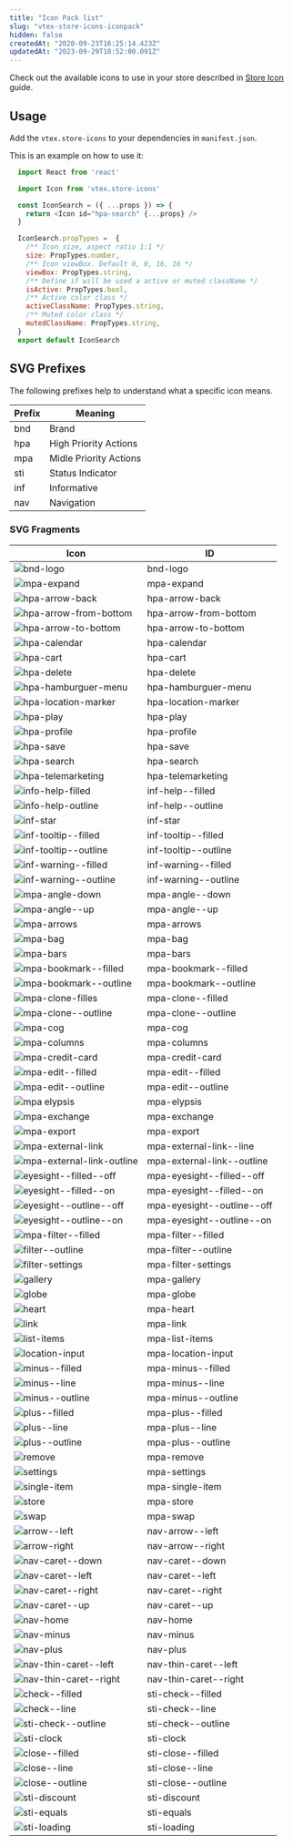 ```yaml
---
title: "Icon Pack list"
slug: "vtex-store-icons-iconpack"
hidden: false
createdAt: "2020-09-23T16:25:14.423Z"
updatedAt: "2023-09-29T18:52:00.091Z"
---
```


Check out the available icons to use in your store described in [Store Icon](https://developers.vtex.com/docs/apps/vtex.store-icons) guide.

## Usage

Add the `vtex.store-icons` to your dependencies in `manifest.json`.

This is an example on how to use it:

```javascript
  import React from 'react'

  import Icon from 'vtex.store-icons'

  const IconSearch = ({ ...props }) => {
    return <Icon id="hpa-search" {...props} />
  }

  IconSearch.propTypes =  {
    /** Icon size, aspect ratio 1:1 */
    size: PropTypes.number,
    /** Icon viewBox. Default 0, 0, 16, 16 */
    viewBox: PropTypes.string,
    /** Define if will be used a active or muted className */
    isActive: PropTypes.bool,
    /** Active color class */
    activeClassName: PropTypes.string,
    /** Muted color class */
    mutedClassName: PropTypes.string,
  }
  export default IconSearch

 ```

## SVG Prefixes

The following prefixes help to understand what a specific icon means.

| Prefix | Meaning |
| ------ | ------- |
|  bnd   | Brand                  |
|  hpa   | High Priority Actions  |
|  mpa   | Midle Priority Actions |
|  sti   | Status Indicator       |
|  inf   | Informative            |
|   nav  | Navigation             |

### SVG Fragments

| Icon                                    | ID                         |
| --------------------------------------- | -------------------------- |
| ![bnd-logo](https://raw.githubusercontent.com/vtex-apps/store-icons/bb60df29809a4edbc13b3e0febd6a3d9eb996ab4/docs/bnd-logo.svg)  | bnd-logo |
| ![mpa-expand](https://raw.githubusercontent.com/vtex-apps/store-icons/bb60df29809a4edbc13b3e0febd6a3d9eb996ab4/docs/mpa-expand.svg)  | mpa-expand |
| ![hpa-arrow-back](https://raw.githubusercontent.com/vtex-apps/store-icons/bb60df29809a4edbc13b3e0febd6a3d9eb996ab4/docs/hpa-arrow-back.svg)  | hpa-arrow-back |
| ![hpa-arrow-from-bottom](https://raw.githubusercontent.com/vtex-apps/store-icons/bb60df29809a4edbc13b3e0febd6a3d9eb996ab4/docs/hpa-arrow-from-bottom.svg)  | hpa-arrow-from-bottom |
| ![hpa-arrow-to-bottom](https://raw.githubusercontent.com/vtex-apps/store-icons/bb60df29809a4edbc13b3e0febd6a3d9eb996ab4/docs/hpa-arrow-to-bottom.svg)  | hpa-arrow-to-bottom |
| ![hpa-calendar](https://raw.githubusercontent.com/vtex-apps/store-icons/bb60df29809a4edbc13b3e0febd6a3d9eb996ab4/docs/hpa-calendar.svg)  | hpa-calendar |
| ![hpa-cart](https://raw.githubusercontent.com/vtex-apps/store-icons/bb60df29809a4edbc13b3e0febd6a3d9eb996ab4/docs/hpa-cart.svg)  | hpa-cart |
| ![hpa-delete](https://raw.githubusercontent.com/vtex-apps/store-icons/bb60df29809a4edbc13b3e0febd6a3d9eb996ab4/docs/hpa-delete.svg)  | hpa-delete |
| ![hpa-hamburguer-menu](https://raw.githubusercontent.com/vtex-apps/store-icons/bb60df29809a4edbc13b3e0febd6a3d9eb996ab4/docs/hpa-hamburguer-menu.svg)  | hpa-hamburguer-menu |
| ![hpa-location-marker](https://raw.githubusercontent.com/vtex-apps/store-icons/bb60df29809a4edbc13b3e0febd6a3d9eb996ab4/docs/hpa-location-marker.svg)  | hpa-location-marker |
| ![hpa-play](https://raw.githubusercontent.com/vtex-apps/store-icons/bb60df29809a4edbc13b3e0febd6a3d9eb996ab4/docs/hpa-play.svg)  | hpa-play |
| ![hpa-profile](https://raw.githubusercontent.com/vtex-apps/store-icons/bb60df29809a4edbc13b3e0febd6a3d9eb996ab4/docs/hpa-profile.svg)  | hpa-profile |
| ![hpa-save](https://raw.githubusercontent.com/vtex-apps/store-icons/bb60df29809a4edbc13b3e0febd6a3d9eb996ab4/docs/hpa-save.svg)  | hpa-save |
| ![hpa-search](https://raw.githubusercontent.com/vtex-apps/store-icons/bb60df29809a4edbc13b3e0febd6a3d9eb996ab4/docs/hpa-search.svg)  | hpa-search |
| ![hpa-telemarketing](https://raw.githubusercontent.com/vtex-apps/store-icons/bb60df29809a4edbc13b3e0febd6a3d9eb996ab4/docs/hpa-telemarketing.svg)  | hpa-telemarketing |
| ![info-help-filled](https://raw.githubusercontent.com/vtex-apps/store-icons/bb60df29809a4edbc13b3e0febd6a3d9eb996ab4/docs/inf-help--filled.svg)  | inf-help--filled |
| ![info-help-outline](https://raw.githubusercontent.com/vtex-apps/store-icons/bb60df29809a4edbc13b3e0febd6a3d9eb996ab4/docs/inf-help--outline.svg)  | inf-help--outline |
| ![inf-star](https://raw.githubusercontent.com/vtex-apps/store-icons/bb60df29809a4edbc13b3e0febd6a3d9eb996ab4/docs/inf-star.svg)  | inf-star |
| ![inf-tooltip--filled](https://raw.githubusercontent.com/vtex-apps/store-icons/bb60df29809a4edbc13b3e0febd6a3d9eb996ab4/docs/inf-tooltip--filled.svg)  | inf-tooltip--filled |
| ![inf-tooltip--outline](https://raw.githubusercontent.com/vtex-apps/store-icons/bb60df29809a4edbc13b3e0febd6a3d9eb996ab4/docs/inf-tooltip--outline.svg)  | inf-tooltip--outline |
| ![inf-warning--filled](https://raw.githubusercontent.com/vtex-apps/store-icons/bb60df29809a4edbc13b3e0febd6a3d9eb996ab4/docs/inf-warning--filled.svg)  | inf-warning--filled |
| ![inf-warning--outline](https://raw.githubusercontent.com/vtex-apps/store-icons/bb60df29809a4edbc13b3e0febd6a3d9eb996ab4/docs/inf-warning--outline.svg)  | inf-warning--outline |
| ![mpa-angle-down](https://raw.githubusercontent.com/vtex-apps/store-icons/bb60df29809a4edbc13b3e0febd6a3d9eb996ab4/docs/mpa-angle--down.svg)  | mpa-angle--down |
| ![mpa-angle--up](https://raw.githubusercontent.com/vtex-apps/store-icons/bb60df29809a4edbc13b3e0febd6a3d9eb996ab4/docs/mpa-angle--up.svg)  | mpa-angle--up |
| ![mpa-arrows](https://raw.githubusercontent.com/vtex-apps/store-icons/bb60df29809a4edbc13b3e0febd6a3d9eb996ab4/docs/mpa-arrows.svg)  | mpa-arrows |
| ![mpa-bag](https://raw.githubusercontent.com/vtex-apps/store-icons/bb60df29809a4edbc13b3e0febd6a3d9eb996ab4/docs/mpa-bag.svg)  | mpa-bag |
| ![mpa-bars](https://raw.githubusercontent.com/vtex-apps/store-icons/bb60df29809a4edbc13b3e0febd6a3d9eb996ab4/docs/mpa-bars.svg)  | mpa-bars |
| ![mpa-bookmark--filled](https://raw.githubusercontent.com/vtex-apps/store-icons/bb60df29809a4edbc13b3e0febd6a3d9eb996ab4/docs/mpa-bookmark--filled.svg)  | mpa-bookmark--filled |
| ![mpa-bookmark--outline](https://raw.githubusercontent.com/vtex-apps/store-icons/bb60df29809a4edbc13b3e0febd6a3d9eb996ab4/docs/mpa-bookmark--outline.svg)  | mpa-bookmark--outline |
| ![mpa-clone-filles](https://raw.githubusercontent.com/vtex-apps/store-icons/bb60df29809a4edbc13b3e0febd6a3d9eb996ab4/docs/mpa-clone--filled.svg)  | mpa-clone--filled |
| ![mpa-clone--outline](https://raw.githubusercontent.com/vtex-apps/store-icons/bb60df29809a4edbc13b3e0febd6a3d9eb996ab4/docs/mpa-clone--outline.svg)  | mpa-clone--outline |
| ![mpa-cog](https://raw.githubusercontent.com/vtex-apps/store-icons/bb60df29809a4edbc13b3e0febd6a3d9eb996ab4/docs/mpa-cog.svg)  | mpa-cog |
| ![mpa-columns](https://raw.githubusercontent.com/vtex-apps/store-icons/bb60df29809a4edbc13b3e0febd6a3d9eb996ab4/docs/mpa-columns.svg)  | mpa-columns |
| ![mpa-credit-card](https://raw.githubusercontent.com/vtex-apps/store-icons/bb60df29809a4edbc13b3e0febd6a3d9eb996ab4/docs/mpa-credit-card.svg)  | mpa-credit-card |
| ![mpa-edit--filled](https://raw.githubusercontent.com/vtex-apps/store-icons/bb60df29809a4edbc13b3e0febd6a3d9eb996ab4/docs/mpa-edit--filled.svg)  | mpa-edit--filled |
| ![mpa-edit--outline](https://raw.githubusercontent.com/vtex-apps/store-icons/bb60df29809a4edbc13b3e0febd6a3d9eb996ab4/docs/mpa-edit--outline.svg)  | mpa-edit--outline |
| ![mpa elypsis](https://raw.githubusercontent.com/vtex-apps/store-icons/bb60df29809a4edbc13b3e0febd6a3d9eb996ab4/docs/mpa-elypsis.svg)  | mpa-elypsis |
| ![mpa-exchange](https://raw.githubusercontent.com/vtex-apps/store-icons/bb60df29809a4edbc13b3e0febd6a3d9eb996ab4/docs/mpa-exchange.svg)  | mpa-exchange |
| ![mpa-export](https://raw.githubusercontent.com/vtex-apps/store-icons/bb60df29809a4edbc13b3e0febd6a3d9eb996ab4/docs/mpa-export.svg)  | mpa-export |
| ![mpa-external-link](https://raw.githubusercontent.com/vtex-apps/store-icons/bb60df29809a4edbc13b3e0febd6a3d9eb996ab4/docs/mpa-external-link--line.svg)  | mpa-external-link--line |
| ![mpa-external-link-outline](https://raw.githubusercontent.com/vtex-apps/store-icons/bb60df29809a4edbc13b3e0febd6a3d9eb996ab4/docs/mpa-external-link--outline.svg)  | mpa-external-link--outline |
| ![eyesight--filled--off](https://raw.githubusercontent.com/vtex-apps/store-icons/bb60df29809a4edbc13b3e0febd6a3d9eb996ab4/docs/mpa-eyesight--filled--off.svg)  | mpa-eyesight--filled--off |
| ![eyesight--filled--on](https://raw.githubusercontent.com/vtex-apps/store-icons/bb60df29809a4edbc13b3e0febd6a3d9eb996ab4/docs/mpa-eyesight--filled--on.svg)  | mpa-eyesight--filled--on |
| ![eyesight--outline--off](https://raw.githubusercontent.com/vtex-apps/store-icons/bb60df29809a4edbc13b3e0febd6a3d9eb996ab4/docs/mpa-eyesight--outline--off.svg)  | mpa-eyesight--outline--off |
| ![eyesight--outline--on](https://raw.githubusercontent.com/vtex-apps/store-icons/bb60df29809a4edbc13b3e0febd6a3d9eb996ab4/docs/mpa-eyesight--outline--on.svg)  | mpa-eyesight--outline--on |
| ![mpa-filter--filled](https://raw.githubusercontent.com/vtex-apps/store-icons/bb60df29809a4edbc13b3e0febd6a3d9eb996ab4/docs/mpa-filter--filled.svg)  | mpa-filter--filled |
| ![filter--outline](https://raw.githubusercontent.com/vtex-apps/store-icons/bb60df29809a4edbc13b3e0febd6a3d9eb996ab4/docs/mpa-filter--outline.svg)  | mpa-filter--outline |
| ![filter-settings](https://raw.githubusercontent.com/vtex-apps/store-icons/bb60df29809a4edbc13b3e0febd6a3d9eb996ab4/docs/mpa-filter-settings.svg)  | mpa-filter-settings |
| ![gallery](https://raw.githubusercontent.com/vtex-apps/store-icons/bb60df29809a4edbc13b3e0febd6a3d9eb996ab4/docs/mpa-gallery.svg)  | mpa-gallery |
| ![globe](https://raw.githubusercontent.com/vtex-apps/store-icons/bb60df29809a4edbc13b3e0febd6a3d9eb996ab4/docs/mpa-globe.svg)  | mpa-globe |
| ![heart](https://raw.githubusercontent.com/vtex-apps/store-icons/bb60df29809a4edbc13b3e0febd6a3d9eb996ab4/docs/mpa-heart.svg)  | mpa-heart |
| ![link](https://raw.githubusercontent.com/vtex-apps/store-icons/bb60df29809a4edbc13b3e0febd6a3d9eb996ab4/docs/mpa-link.svg)  | mpa-link |
| ![list-items](https://raw.githubusercontent.com/vtex-apps/store-icons/bb60df29809a4edbc13b3e0febd6a3d9eb996ab4/docs/mpa-list-items.svg)  | mpa-list-items |
| ![location-input](https://raw.githubusercontent.com/vtex-apps/store-icons/bb60df29809a4edbc13b3e0febd6a3d9eb996ab4/docs/mpa-location-input.svg)  | mpa-location-input |
| ![minus--filled](https://raw.githubusercontent.com/vtex-apps/store-icons/bb60df29809a4edbc13b3e0febd6a3d9eb996ab4/docs/mpa-minus--filled.svg)  | mpa-minus--filled |
| ![minus--line](https://raw.githubusercontent.com/vtex-apps/store-icons/bb60df29809a4edbc13b3e0febd6a3d9eb996ab4/docs/mpa-minus--line.svg)  | mpa-minus--line |
| ![minus--outline](https://raw.githubusercontent.com/vtex-apps/store-icons/bb60df29809a4edbc13b3e0febd6a3d9eb996ab4/docs/mpa-minus--outline.svg)  | mpa-minus--outline |
| ![plus--filled](https://raw.githubusercontent.com/vtex-apps/store-icons/bb60df29809a4edbc13b3e0febd6a3d9eb996ab4/docs/mpa-plus--filled.svg)  | mpa-plus--filled |
| ![plus--line](https://raw.githubusercontent.com/vtex-apps/store-icons/bb60df29809a4edbc13b3e0febd6a3d9eb996ab4/docs/mpa-plus--line.svg)  | mpa-plus--line |
| ![plus--outline](https://raw.githubusercontent.com/vtex-apps/store-icons/bb60df29809a4edbc13b3e0febd6a3d9eb996ab4/docs/mpa-plus--outline.svg)  | mpa-plus--outline |
| ![remove](https://raw.githubusercontent.com/vtex-apps/store-icons/bb60df29809a4edbc13b3e0febd6a3d9eb996ab4/docs/mpa-remove.svg)  | mpa-remove |
| ![settings](https://raw.githubusercontent.com/vtex-apps/store-icons/bb60df29809a4edbc13b3e0febd6a3d9eb996ab4/docs/mpa-settings.svg)  | mpa-settings |
| ![single-item](https://raw.githubusercontent.com/vtex-apps/store-icons/bb60df29809a4edbc13b3e0febd6a3d9eb996ab4/docs/mpa-single-item.svg)  | mpa-single-item |
| ![store](https://raw.githubusercontent.com/vtex-apps/store-icons/bb60df29809a4edbc13b3e0febd6a3d9eb996ab4/docs/mpa-store.svg)  | mpa-store |
| ![swap](https://raw.githubusercontent.com/vtex-apps/store-icons/bb60df29809a4edbc13b3e0febd6a3d9eb996ab4/docs/mpa-swap.svg)  | mpa-swap |
| ![arrow--left](https://raw.githubusercontent.com/vtex-apps/store-icons/bb60df29809a4edbc13b3e0febd6a3d9eb996ab4/docs/nav-arrow--left.svg)  | nav-arrow--left |
| ![arrow-right](https://raw.githubusercontent.com/vtex-apps/store-icons/bb60df29809a4edbc13b3e0febd6a3d9eb996ab4/docs/nav-arrow--right.svg)  | nav-arrow--right |
| ![nav-caret--down](https://raw.githubusercontent.com/vtex-apps/store-icons/bb60df29809a4edbc13b3e0febd6a3d9eb996ab4/docs/nav-caret--down.svg)  | nav-caret--down |
| ![nav-caret--left](https://raw.githubusercontent.com/vtex-apps/store-icons/bb60df29809a4edbc13b3e0febd6a3d9eb996ab4/docs/nav-caret--left.svg)  | nav-caret--left |
| ![nav-caret--right](https://raw.githubusercontent.com/vtex-apps/store-icons/bb60df29809a4edbc13b3e0febd6a3d9eb996ab4/docs/nav-caret--right.svg)  | nav-caret--right |
| ![nav-caret--up](https://raw.githubusercontent.com/vtex-apps/store-icons/bb60df29809a4edbc13b3e0febd6a3d9eb996ab4/docs/nav-caret--up.svg)  | nav-caret--up |
| ![nav-home](https://raw.githubusercontent.com/vtex-apps/store-icons/bb60df29809a4edbc13b3e0febd6a3d9eb996ab4/docs/nav-home.svg)  | nav-home |
| ![nav-minus](https://raw.githubusercontent.com/vtex-apps/store-icons/bb60df29809a4edbc13b3e0febd6a3d9eb996ab4/docs/nav-minus.svg)  | nav-minus |
| ![nav-plus](https://raw.githubusercontent.com/vtex-apps/store-icons/bb60df29809a4edbc13b3e0febd6a3d9eb996ab4/docs/nav-plus.svg)  | nav-plus |
| ![nav-thin-caret--left](https://raw.githubusercontent.com/vtex-apps/store-icons/bb60df29809a4edbc13b3e0febd6a3d9eb996ab4/docs/nav-thin-caret--left.svg)  | nav-thin-caret--left |
| ![nav-thin-caret--right](https://raw.githubusercontent.com/vtex-apps/store-icons/bb60df29809a4edbc13b3e0febd6a3d9eb996ab4/docs/nav-thin-caret--right.svg)  | nav-thin-caret--right |
| ![check--filled](https://raw.githubusercontent.com/vtex-apps/store-icons/bb60df29809a4edbc13b3e0febd6a3d9eb996ab4/docs/sti-check--filled.svg)  | sti-check--filled |
| ![check--line](https://raw.githubusercontent.com/vtex-apps/store-icons/bb60df29809a4edbc13b3e0febd6a3d9eb996ab4/docs/sti-check--line.svg)  | sti-check--line |
| ![sti-check--outline](https://raw.githubusercontent.com/vtex-apps/store-icons/bb60df29809a4edbc13b3e0febd6a3d9eb996ab4/docs/sti-check--outline.svg)  | sti-check--outline |
| ![sti-clock](https://raw.githubusercontent.com/vtex-apps/store-icons/bb60df29809a4edbc13b3e0febd6a3d9eb996ab4/docs/sti-clock.svg)  | sti-clock |
| ![close--filled](https://raw.githubusercontent.com/vtex-apps/store-icons/bb60df29809a4edbc13b3e0febd6a3d9eb996ab4/docs/sti-close--filled.svg)  | sti-close--filled |
| ![close--line](https://raw.githubusercontent.com/vtex-apps/store-icons/bb60df29809a4edbc13b3e0febd6a3d9eb996ab4/docs/sti-close--line.svg)  | sti-close--line |
| ![close--outline](https://raw.githubusercontent.com/vtex-apps/store-icons/bb60df29809a4edbc13b3e0febd6a3d9eb996ab4/docs/sti-close--outline.svg)  | sti-close--outline |
| ![sti-discount](https://raw.githubusercontent.com/vtex-apps/store-icons/bb60df29809a4edbc13b3e0febd6a3d9eb996ab4/docs/sti-discount.svg)  | sti-discount |
| ![sti-equals](https://raw.githubusercontent.com/vtex-apps/store-icons/bb60df29809a4edbc13b3e0febd6a3d9eb996ab4/docs/sti-equals.svg)  | sti-equals |
| ![sti-loading](https://raw.githubusercontent.com/vtex-apps/store-icons/bb60df29809a4edbc13b3e0febd6a3d9eb996ab4/docs/sti-loading.svg)  | sti-loading |
